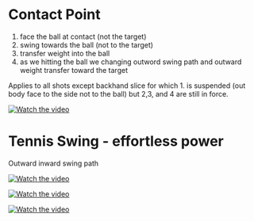 # Contact Point
1. face the ball at contact (not the target)
1. swing towards the ball (not to the target)
1. transfer weight into the ball
1. as we hitting the ball we changing outword swing path and outward weight transfer toward the target

Applies to all shots except backhand slice for which 1. is suspended (out body face to the side not to the ball) but 2,3, and 4 are still in force.

[![Watch the video](https://i3.ytimg.com/vi/oor0faEKwBo/hqdefault.jpg)](https://youtu.be/oor0faEKwBo?t=656)	

# Tennis Swing - effortless power
Outward inward swing path

[![Watch the video](https://i3.ytimg.com/vi/GeElHXkCG7g/hqdefault.jpg)](https://youtu.be/GeElHXkCG7g?t=744)	


[![Watch the video](https://i3.ytimg.com/vi/oMMIsk5xJDM/hqdefault.jpg)](https://youtu.be/oMMIsk5xJDM?t=744)	

[![Watch the video](https://i3.ytimg.com/vi/pszl9B1PFCY/hqdefault.jpg)](https://youtu.be/pszl9B1PFCY?t=744)	
